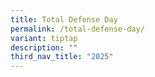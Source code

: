 ```yaml
---
title: Total Defense Day
permalink: /total-defense-day/
variant: tiptap
description: ""
third_nav_title: "2025"
---
```

